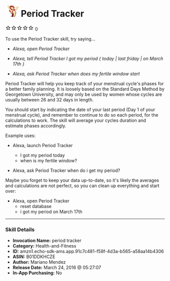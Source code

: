 # &nbsp;<img src="skill_icon" alt="Period Tracker icon" width="36"> Period Tracker
![0 stars](../../images/ic_star_border_black_18dp_1x.png)![0 stars](../../images/ic_star_border_black_18dp_1x.png)![0 stars](../../images/ic_star_border_black_18dp_1x.png)![0 stars](../../images/ic_star_border_black_18dp_1x.png)![0 stars](../../images/ic_star_border_black_18dp_1x.png) 0

To use the Period Tracker skill, try saying...

* *Alexa, open Period Tracker*

* *Alexa, tell Period Tracker I got my period { today | last friday | on March 17th }*

* *Alexa, ask Period Tracker when does my fertile window start*

Period Tracker will help you keep track of your menstrual cycle's phases for a better family planning.
It is loosely based on the Standard Days Method by Georgetown University, and may only be used by women whose cycles are usually between 26 and 32 days in length.

You should start by indicating the date of your last period (Day 1 of your menstrual cycle), and remember to continue to do so each period, for the calculations to work.
The skill will average your cycles duration and estimate phases accordingly.

Example uses:

- Alexa, launch Period Tracker
   -  I got my period today
   - when is my fertile window?

- Alexa, ask Period Tracker when do i get my period?

Maybe you forget to keep your data up-to-date, so it's likely the averages and calculations are not perfect, so you can clean up everything and start over:

- Alexa, open Period Tracker
   - reset database
   - i got my period on March 17th

***

### Skill Details

* **Invocation Name:** period tracker
* **Category:** Health-and-Fitness
* **ID:** amzn1.echo-sdk-ams.app.91c7c481-f58f-4d3a-b565-a58aa14b4306
* **ASIN:** B01DDKHCZE
* **Author:** Mariano Mendez
* **Release Date:** March 24, 2016 @ 05:27:07
* **In-App Purchasing:** No
